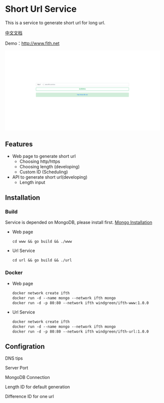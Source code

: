 # Short Url Service

This is a service to generate short url for long url.

[中文文档](https://github.com/WindGreen/ifth/blob/master/README_zh-cn.md)

Demo：http://www.fith.net

![example](https://raw.githubusercontent.com/WindGreen/ifth/master/ifth-www.png)

## Features

- Web page to generate short url
  - Choosing http/https
  - Choosing length (developing)
  - Custom ID (Scheduling)
- API to generate short url(developing)
  - Length input



## Installation

### Build

Service is depended on MongoDB, please install first. [Mongo Installation](https://docs.mongodb.com/manual/installation/)

- Web page

  ```shell
  cd www && go build && ./www
  ```

  

- Url Service

  ```shell
  cd url && go build && ./url
  ```

  

### Docker

- Web page

  ```shell
  docker network create ifth
  docker run -d --name mongo --network ifth mongo
  docker run -d -p 80:80 --network ifth windgreen/ifth-www:1.0.0
  ```

- Url Service

  ```shell
  docker network create ifth
  docker run -d --name mongo --network ifth mongo
  docker run -d -p 80:80 --network ifth windgreen/ifth-url:1.0.0
  ```

  

## Configration

DNS tips

Server Port

MongoDB Connection

Length ID for default generation

Difference ID for one url

